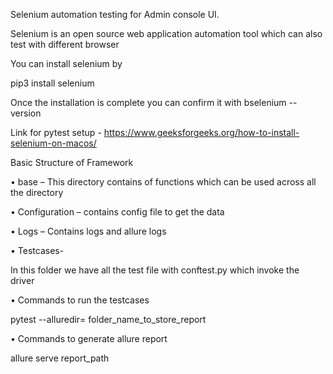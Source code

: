Selenium automation testing for Admin console UI.

Selenium is an open source web application automation tool which can also test with different browser

You can install selenium by

pip3 install selenium

Once the installation is complete you can confirm it with bselenium --version 

Link for pytest setup - https://www.geeksforgeeks.org/how-to-install-selenium-on-macos/

Basic Structure of Framework

• base – This directory contains of functions which can be used across all the directory

• Configuration – contains config file to get the data


• Logs – Contains logs and allure logs

• Testcases-

In this folder we have all the test file with conftest.py which invoke the driver

• Commands to run the testcases

pytest --alluredir= folder_name_to_store_report

• Commands to generate allure report

allure serve report_path
